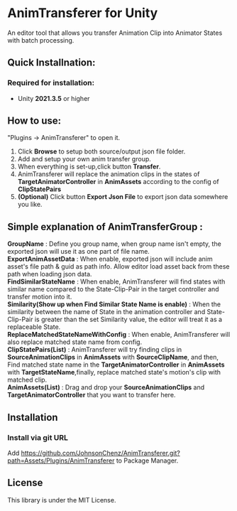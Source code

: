 # AnimTransferer for Unity
An editor tool that allows you transfer Animation Clip into Animator States with batch processing.

## Quick Installnation:

### Required for installation:
- Unity **2021.3.5** or higher

## How to use:
"Plugins -> AnimTransferer" to open it.
1. Click **Browse** to setup both source/output json file folder.
2. Add and setup your own anim transfer group.
3. When everything is set-up,click button **Transfer**.
4. AnimTransferer will replace the animation clips in the states of **TargetAnimatorController** in **AnimAssets** according to the config of **ClipStatePairs**
5. **(Optional)** Click button **Export Json File** to export json data somewhere you like. 

## Simple explanation of AnimTransferGroup :
**GroupName** : Define you group name, when group name isn't empty, the exported json will use it as one part of file name.  
**ExportAnimAssetData** : When enable, exported json will include anim asset's file path & guid as path info. Allow editor load asset back from these path when loading json data.  
**FindSimilarStateName** : When enable, AnimTransferer will find states with similar name compared to the State-Clip-Pair in the target controller and transfer motion into it.  
**Similarity(Show up when Find Similar State Name is enable)** : When the similarity between the name of State in the animation controller and State-Clip-Pair is greater than the set Similarity value, the editor will treat it as a replaceable State.  
**ReplaceMatchedStateNameWithConfig** : When enable, AnimTransferer will also replace matched state name from config.  
**ClipStatePairs(List)** : AnimTransferer will try finding clips in **SourceAnimationClips** in **AnimAssets** with **SourceClipName**, and then, Find matched state name in the **TargetAnimatorController** in **AnimAssets** with **TargetStateName**,finally, replace matched state's motion's clip with matched clip.  
**AnimAssets(List)** : Drag and drop your **SourceAnimationClips** and **TargetAnimatorController** that you want to transfer here.

## Installation
### Install via git URL  
Add https://github.com/JohnsonChenz/AnimTransferer.git?path=Assets/Plugins/AnimTransferer to Package Manager.

## License
This library is under the MIT License.
